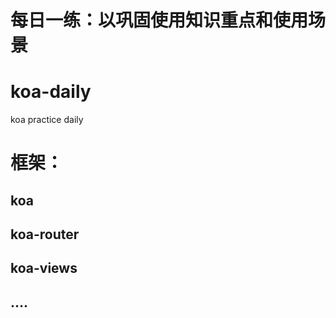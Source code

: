 # 每日一练：以巩固使用知识重点和使用场景

# koa-daily
koa practice daily

# 框架：
## koa
## koa-router
## koa-views
## ....

